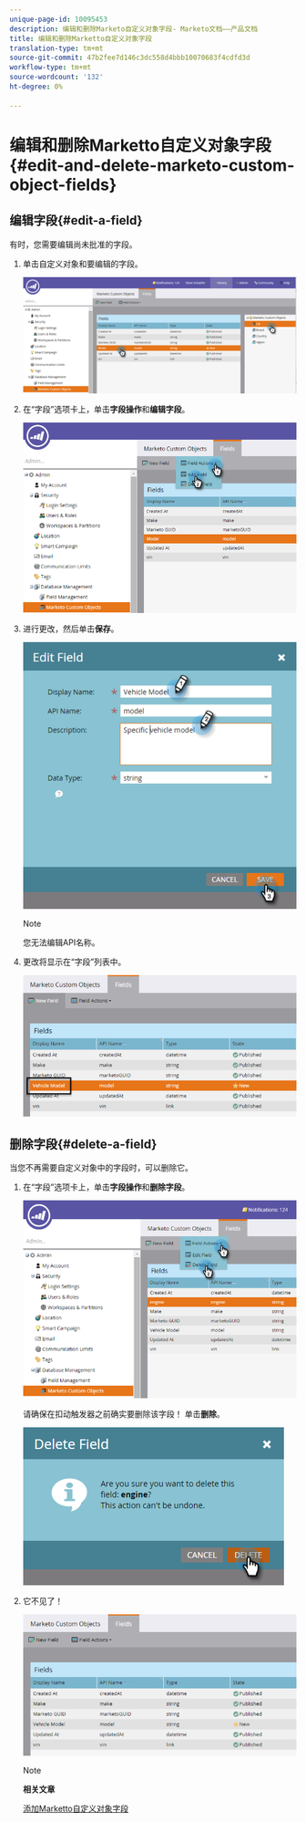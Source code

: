 ```yaml
---
unique-page-id: 10095453
description: 编辑和删除Marketo自定义对象字段- Marketo文档——产品文档
title: 编辑和删除Marketto自定义对象字段
translation-type: tm+mt
source-git-commit: 47b2fee7d146c3dc558d4bbb10070683f4cdfd3d
workflow-type: tm+mt
source-wordcount: '132'
ht-degree: 0%

---
```



# 编辑和删除Marketto自定义对象字段{#edit-and-delete-marketo-custom-object-fields}

## 编辑字段{#edit-a-field}

有时，您需要编辑尚未批准的字段。

1. 单击自定义对象和要编辑的字段。

   ![](assets/image2015-10-2-10-3a55-3a1.png)

1. 在“字段”选项卡上，单击&#x200B;**字段操作**&#x200B;和&#x200B;**编辑字段**。

   ![](assets/image2015-10-2-10-3a53-3a26.png)

1. 进行更改，然后单击&#x200B;**保存**。

   ![](assets/image2015-10-2-10-3a58-3a56.png)

   >[!NOTE]
   >
   >您无法编辑API名称。

1. 更改将显示在“字段”列表中。

   ![](assets/image2015-10-2-11-3a1-3a13.png)

## 删除字段{#delete-a-field}

当您不再需要自定义对象中的字段时，可以删除它。

1. 在“字段”选项卡上，单击&#x200B;**字段操作**&#x200B;和&#x200B;**删除字段**。

   ![](assets/image2015-10-2-11-3a11-3a20.png)

   请确保在扣动触发器之前确实要删除该字段！ 单击&#x200B;**删除**。

   ![](assets/image2015-10-2-11-3a14-3a5.png)

1. 它不见了！

   ![](assets/image2015-10-2-11-3a15-3a48.png)

   >[!NOTE]
   >
   >**相关文章**
   >
   >
   >[添加Marketto自定义对象字段](add-marketo-custom-object-fields.md)


